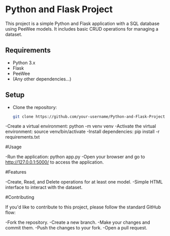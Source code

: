 # Python and Flask Project

This project is a simple Python and Flask application with a SQL database using PeeWee models. It includes basic CRUD operations for managing a dataset.

## Requirements

- Python 3.x
- Flask
- PeeWee
- (Any other dependencies...)

## Setup

- Clone the repository:

  ```bash
  git clone https://github.com/your-username/Python-and-Flask-Project.git
  ```

-Create a virtual environment: python -m venv venv
-Activate the virtual environment: source venv/bin/activate
-Install dependencies: pip install -r requirements.txt

#Usage

-Run the application: python app.py
-Open your browser and go to http://127.0.0.1:5000/ to access the application.

#Features

-Create, Read, and Delete operations for at least one model.
-Simple HTML interface to interact with the dataset.

#Contributing

If you'd like to contribute to this project, please follow the standard GitHub flow:

-Fork the repository.
-Create a new branch.
-Make your changes and commit them.
-Push the changes to your fork.
-Open a pull request.
